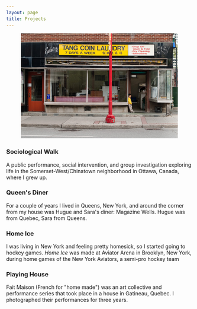 ```yaml
---
layout: page
title: Projects 
---
```


<figure>
  <img src="/public/images/2012-sociological-walk_somerset-west.jpg" alt="Tang Coin Laundry on Somerset West in Chinatown in Ottawa Canada" />
</figure>
  
### Sociological Walk

A public performance, social intervention, and group investigation exploring life in the Somerset-West/Chinatown neighborhood in Ottawa, Canada, where I grew up.

### Queen's Diner

For a couple of years I lived in Queens, New York, and around the corner from my house was Hugue and Sara's diner: Magazine Wells. Hugue was from Quebec, Sara from Queens.

### Home Ice

I was living in New York and feeling pretty homesick, so I started going to hockey games. _Home Ice_ was made at Aviator Arena in Brooklyn, New York, during home games of the New York Aviators, a semi-pro hockey team

### Playing House

Fait Maison (French for "home made") was an art collective and performance series that took place in a house in Gatineau, Quebec. I photographed their performances for three years.
